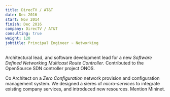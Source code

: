 ```yaml
---
title: DirecTV / AT&T
date: Dec 2016
start: Nov 2014
finish: Dec 2016
company: DirecTV / AT&T
consulting: true
weight: 120
jobtitle: Principal Engineer ~ Networking
---
```


Architectural lead, and software development lead for a new _Software
Defined Networking_ _Multicast Route Controller_.  Contributed to the
OpenSource SDN controller project ONOS.
<!--more-->
Co Architect on a _Zero Configuration_ network provision and
configuration management system.  We designed a sieres of
_micro-services_ to integrate existing company services, and
introduced new resources.  Mention Mininet.



